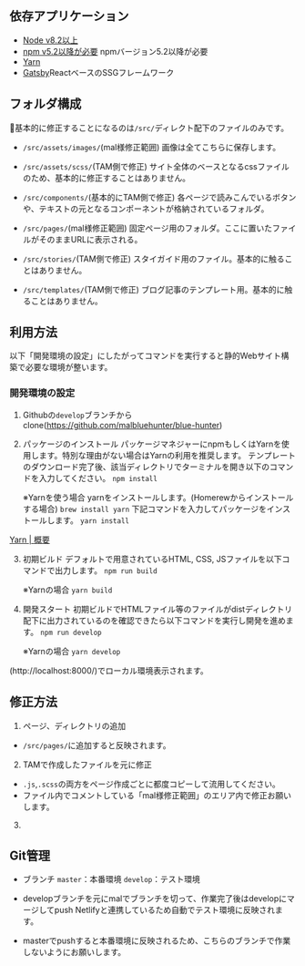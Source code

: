 ## 依存アプリケーション
- [Node v8.2以上](https://nodejs.org/ja/)
- [npm v5.2以降が必要](https://www.npmjs.com/) npmバージョン5.2以降が必要
- [Yarn](https://classic.yarnpkg.com/ja/)
- [Gatsby](https://www.gatsbyjs.com/)ReactベースのSSGフレームワーク

## フォルダ構成
基本的に修正することになるのは`/src/`ディレクト配下のファイルのみです。

- `/src/assets/images/`(mal様修正範囲)
画像は全てこちらに保存します。

- `/src/assets/scss/`(TAM側で修正)
サイト全体のベースとなるcssファイルのため、基本的に修正することはありません。

- `/src/components/`(基本的にTAM側で修正)
各ページで読みこんでいるボタンや、テキストの元となるコンポーネントが格納されているフォルダ。

- `/src/pages/`(mal様修正範囲)
固定ページ用のフォルダ。ここに置いたファイルがそのままURLに表示される。

- `/src/stories/`(TAM側で修正)
スタイガイド用のファイル。基本的に触ることはありません。

- `/src/templates/`(TAM側で修正)
ブログ記事のテンプレート用。基本的に触ることはありません。

## 利用方法
以下「開発環境の設定」にしたがってコマンドを実行すると静的Webサイト構築で必要な環境が整います。


### 開発環境の設定
1. Githubの`develop`ブランチからclone(https://github.com/malbluehunter/blue-hunter)

2. パッケージのインストール
パッケージマネジャーにnpmもしくはYarnを使用します。特別な理由がない場合はYarnの利用を推奨します。
テンプレートのダウンロード完了後、該当ディレクトリでターミナルを開き以下のコマンドを入力してください。
`npm install`

    ※Yarnを使う場合
    yarnをインストールします。(Homerewからインストールする場合)
    `brew install yarn`
    下記コマンドを入力してパッケージをインストールします。
    `yarn install`

[Yarn | 概要](https://classic.yarnpkg.com/ja/docs/getting-started)

3. 初期ビルド
デフォルトで用意されているHTML, CSS, JSファイルを以下コマンドで出力します。
`npm run build`

    ※Yarnの場合
    `yarn build`

3. 開発スタート
初期ビルドでHTMLファイル等のファイルがdistディレクトリ配下に出力されているのを確認できたら以下コマンドを実行し開発を進めます。
`npm run develop`

    ※Yarnの場合
    `yarn develop`

(http://localhost:8000/)でローカル環境表示されます。

## 修正方法
1. ページ、ディレクトリの追加
- `/src/pages/`に追加すると反映されます。

2. TAMで作成したファイルを元に修正
- `.js`,`.scss`の両方をページ作成ごとに都度コピーして流用してください。
- ファイル内でコメントしている「mal様修正範囲」のエリア内で修正お願いします。

3. 

## Git管理

- ブランチ
`master`：本番環境
`develop`：テスト環境

- developブランチを元にmalでブランチを切って、作業完了後はdevelopにマージしてpush
  Netlifyと連携しているため自動でテスト環境に反映されます。
- masterでpushすると本番環境に反映されるため、こちらのブランチで作業しないようにお願いします。